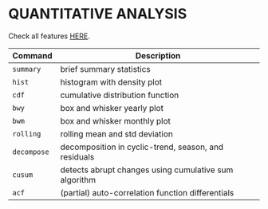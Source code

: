 # QUANTITATIVE ANALYSIS

Check all features [HERE](https://gamestonkterminal.github.io/GamestonkTerminal/common/quantitative_analysis/).

Command|Description
------ | --------
`summary`      | brief summary statistics
`hist`         | histogram with density plot
`cdf`          | cumulative distribution function
`bwy`          | box and whisker yearly plot
`bwm`          | box and whisker monthly plot
`rolling`      | rolling mean and std deviation
`decompose`    | decomposition in cyclic-trend, season, and residuals
`cusum`        | detects abrupt changes using cumulative sum algorithm
`acf`          | (partial) auto-correlation function differentials
